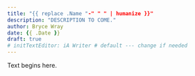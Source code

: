 ```yaml
---
title: "{{ replace .Name "-" " " | humanize }}"
description: "DESCRIPTION TO COME."
author: Bryce Wray
date: {{ .Date }}
draft: true
# initTextEditor: iA Writer # default --- change if needed
---
```


Text begins here.
